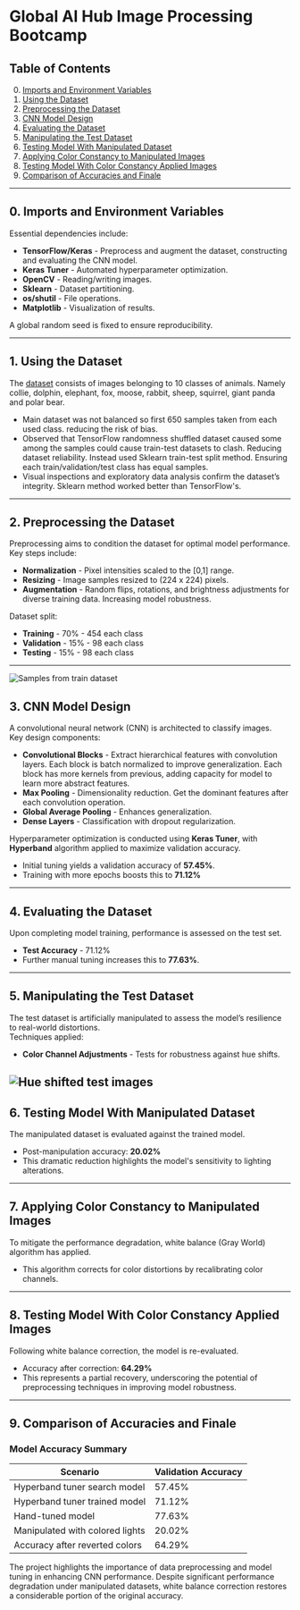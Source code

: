 # Global AI Hub Image Processing Bootcamp  

## Table of Contents  
 
0. [Imports and Environment Variables](#0-imports-and-environment-variables)  
1. [Using the Dataset](#1-using-the-dataset)  
2. [Preprocessing the Dataset](#2-preprocessing-the-dataset)  
3. [CNN Model Design](#3-cnn-model-design)  
4. [Evaluating the Dataset](#4-evaluating-the-dataset)  
5. [Manipulating the Test Dataset](#5-manipulating-the-test-dataset)  
6. [Testing Model With Manipulated Dataset](#6-testing-model-with-manipulated-dataset)  
7. [Applying Color Constancy to Manipulated Images](#7-applying-color-constancy-to-manipulated-images)  
8. [Testing Model With Color Constancy Applied Images](#8-testing-model-with-color-constancy-applied-images)  
9. [Comparison of Accuracies and Finale](#9-comparison-of-accuracies-and-finale)  

---

## 0. Imports and Environment Variables  

Essential dependencies include:  
- **TensorFlow/Keras** - Preprocess and augment the dataset, constructing and evaluating the CNN model.  
- **Keras Tuner** - Automated hyperparameter optimization.  
- **OpenCV** - Reading/writing images.  
- **Sklearn** - Dataset partitioning. 
- **os/shutil** - File operations.
- **Matplotlib** - Visualization of results.  

A global random seed is fixed to ensure reproducibility.  

---

## 1. Using the Dataset  

The [dataset](https://www.kaggle.com/datasets/rrebirrth/animals-with-attributes-2) consists of images belonging to 10 classes of animals. Namely collie, dolphin, elephant, fox, moose, rabbit, sheep, squirrel, giant panda and polar bear.
- Main dataset was not balanced so first 650 samples taken from each used class. reducing the risk of bias.  
- Observed that TensorFlow randomness shuffled dataset caused some among the samples could cause train-test datasets to clash. Reducing dataset reliability. Instead used Sklearn train-test split method. Ensuring each train/validation/test class has equal samples.
- Visual inspections and exploratory data analysis confirm the dataset’s integrity. Sklearn method worked better than TensorFlow's.

---

## 2. Preprocessing the Dataset  

Preprocessing aims to condition the dataset for optimal model performance. Key steps include:  
- **Normalization** - Pixel intensities scaled to the [0,1] range.  
- **Resizing** - Image samples resized to (224 x 224) pixels.  
- **Augmentation** - Random flips, rotations, and brightness adjustments for diverse training data. Increasing model robustness.  

Dataset split:  
- **Training** - 70% - 454 each class
- **Validation** - 15% - 98 each class
- **Testing** - 15% - 98 each class

---
![Samples from train dataset](resources/train_dataset_samples.png)

## 3. CNN Model Design  

A convolutional neural network (CNN) is architected to classify images.  
Key design components:  
- **Convolutional Blocks** - Extract hierarchical features with convolution layers. Each block is batch normalized to improve generalization. Each block has more kernels from previous, adding capacity for model to learn more abstract features. 
- **Max Pooling** - Dimensionality reduction. Get the dominant features after each convolution operation.
- **Global Average Pooling** - Enhances generalization.  
- **Dense Layers** - Classification with dropout regularization.  


Hyperparameter optimization is conducted using **Keras Tuner**, with **Hyperband** algorithm applied to maximize validation accuracy.  
- Initial tuning yields a validation accuracy of **57.45%**.
- Training with more epochs boosts this to **71.12%** 

---

## 4. Evaluating the Dataset  
Upon completing model training, performance is assessed on the test set.  
- **Test Accuracy** - 71.12%  
- Further manual tuning increases this to **77.63%**. 

---

## 5. Manipulating the Test Dataset  
The test dataset is artificially manipulated to assess the model’s resilience to real-world distortions.  
Techniques applied:  
- **Color Channel Adjustments** - Tests for robustness against hue shifts.  

![Hue shifted test images](resources/hue_shifted.png)
---

## 6. Testing Model With Manipulated Dataset  
The manipulated dataset is evaluated against the trained model.  
- Post-manipulation accuracy: **20.02%**  
- This dramatic reduction highlights the model's sensitivity to lighting alterations.  

---

## 7. Applying Color Constancy to Manipulated Images  
To mitigate the performance degradation, white balance (Gray World) algorithm has applied.  
- This algorithm corrects for color distortions by recalibrating color channels.  

---

## 8. Testing Model With Color Constancy Applied Images  
Following white balance correction, the model is re-evaluated.  
- Accuracy after correction: **64.29%**  
- This represents a partial recovery, underscoring the potential of preprocessing techniques in improving model robustness.  

---

## 9. Comparison of Accuracies and Finale  

### Model Accuracy Summary  
| **Scenario**                               | **Validation Accuracy** |  
|--------------------------------------------|------------------------|  
| Hyperband tuner search model               | 57.45%                 |  
| Hyperband tuner trained model              | 71.12%                 |  
| Hand-tuned model                           | 77.63%                 |  
| Manipulated with colored lights            | 20.02%                 |  
| Accuracy after reverted colors             | 64.29%                 |  

The project highlights the importance of data preprocessing and model tuning in enhancing CNN performance. Despite significant performance degradation under manipulated datasets, white balance correction restores a considerable portion of the original accuracy.  
